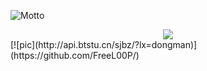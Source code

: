 ![Motto](https://readme-typing-svg.herokuapp.com/?lines=念念不忘,恋恋不忘&center=true&size=27)
<div align="center"> <img src="https://v2.jinrishici.com/one.svg" /> </div>
[![pic](http://api.btstu.cn/sjbz/?lx=dongman)](https://github.com/FreeL00P/)

